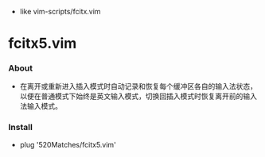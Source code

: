 - like vim-scripts/fcitx.vim
# fcitx5.vim

### About
- 在离开或重新进入插入模式时自动记录和恢复每个缓冲区各自的输入法状态，以便在普通模式下始终是英文输入模式，切换回插入模式时恢复离开前的输入法输入模式。

### Install
- plug '520Matches/fcitx5.vim'
